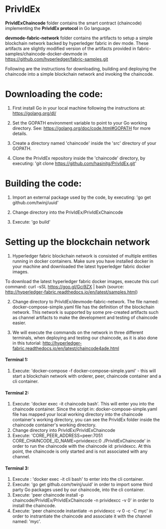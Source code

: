 # PrivIdEx

**PrivIdExChaincode**   folder contains the smart contract (chaincode) implementing the **PrivIdEx protocol** in Go language.

**devmode-fabric-network** folder contains the artifacts to setup a simple blockchain network backed by hyperledger fabric in dev mode. These artifacts are slightly modified version of the artifacts provided in fabric-samples/chaincode-docker-devmode in https://github.com/hyperledger/fabric-samples.git

Following are the instructions for downloading, building and deploying the chaincode into a simple blockchain network and invoking the chaincode.

# Downloading the code:

1. First install Go in your local machine following the instructions at: https://golang.org/dl/

2. Set the GOPATH environment variable to point to your Go working directory. See: https://golang.org/doc/code.html#GOPATH for more details.

3. Create a directory named 'chaincode' inside the 'src' directory of your GOPATH.

4. Clone the PrivIdEx repository inside the 'chaincode' directory, by executing: 'git clone https://github.com/hasinitg/PrivIdEx.git'

# Building the code:

1. Import an external package used by the code, by executing: 'go get github.com/twinj/uuid'

2. Change directory into the PrivIdEx/PrivIdExChaincode

3. Execute: 'go build'

# Setting up the blockchain network

1. Hyperledger fabric blockchain network is consisted of multiple entities running in docker containers. Make sure you have installed docker in your machine and downloaded the latest hyperledger fabric docker images. 

To download the latest hyperledger fabric docker images, execute this curl command: curl -sSL https://goo.gl/Gci9ZX | bash
(source: http://hyperledger-fabric.readthedocs.io/en/latest/samples.html)

2. Change directory to PrivIdEx/devmode-fabric-network. The file named: docker-compose-simple.yaml file has the definition of the blockchain network. This network is supported by some pre-created artifacts such as channel artifacts to make the development and testing of chaincode easier.

3. We will execute the commands on the network in three different terminals, when deploying and testing our chaincode, as it is also done in this tutorial: http://hyperledger-fabric.readthedocs.io/en/latest/chaincode4ade.html

#### Terminal 1:
1. Execute: 'docker-compose -f docker-compose-simple.yaml' - this will start a blockchain network with orderer, peer, chaincode container and a cli container.

#### Terminal 2:
1. Execute: 'docker exec -it chaincode bash'. This will enter you into the chaincode container. Since the script in: docker-compose-simple.yaml file has mapped your local working directory into the chaincode container's working directory, you can see the PrivIdEx folder inside the chaincode container's working directory.
2. Change directory into PrivIdEx/PrivIdExChaincode
3. Execute: 'CORE_PEER_ADDRESS=peer:7051 CORE_CHAINCODE_ID_NAME=prividexcc:0 ./PrivIdExChaincode' in order to run the chaincode with the chaincode id: prividexcc. At this point, the chaincode is only started and is not associated with any channel.

#### Terminal 3:
1. Execute : 'docker exec -it cli bash' to enter into the cli container.
2. Execute: 'go get github.com/twinj/uuid' in order to import some third party Go packages used by our chaincode, into the cli container.
3. Execute: 'peer chaincode install -p chaincode/PrivIdEx/PrivIdExChaincode -n prividexcc -v 0' in order to install the chaincode.
4. Execute: 'peer chaincode instantiate -n prividexcc -v 0 -c -C myc' in order to instrantiate the chaincode and associate it with the channel named: 'myc'.
